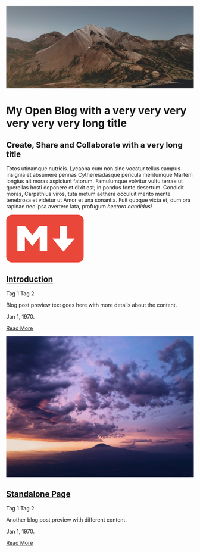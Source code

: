 ![Mountain](images/mountain.jpg ":class=header-tall-image-full-with-headings-overlay")

# My Open Blog with a very very very very very very long title

## Create, Share and Collaborate  with a very long title

Totos utinamque nutricis. Lycaona cum non sine vocatur tellus campus insignia et
absumere pennas Cythereiadasque pericula meritumque Martem longius ait moras
aspiciunt fatorum. Famulumque volvitur vultu terrae ut querellas hosti deponere
et dixit est; in pondus fonte desertum. Condidit moras, Carpathius viros, tuta
metum aethera occuluit merito mente tenebrosa et videtur ut Amor et una
sonantia. Fuit quoque victa et, dum ora rapinae nec ipsa avertere lata, profugum
*hectora candidus*!

<div class="card-list">
  <div class="card">

  [![Blog Post Image](images/markdown-red.png)](blog-introduction.md)

  ## [Introduction](blog-introduction.md)

  <span class='badge'> Tag 1</span> <span class='badge'> Tag 2</span>
  
  Blog post preview text goes here with more details about the content.  

  Jan 1, 1970. 

  [Read More](blog-introduction.md ":class=navpill")

  </div>
  <div class="card">

  [![Blog Post Image](images/chase-moyer-730496-unsplash.jpg)](blog-standalone-page.md)

  ## [Standalone Page](blog-standalone-page.md)

  <span class='badge'> Tag 1</span> <span class='badge'> Tag 2</span>

  Another blog post preview with different content.  

  Jan 1, 1970. 

  [Read More](blog-standalone-page.md ":class=navpill")
    
  </div>
</div>
